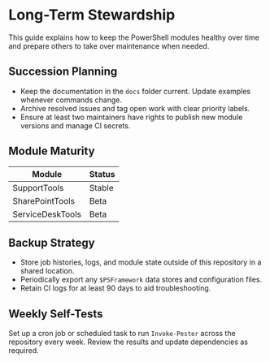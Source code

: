 # Long-Term Stewardship

This guide explains how to keep the PowerShell modules healthy over time and prepare others to take over maintenance when needed.

## Succession Planning

- Keep the documentation in the `docs` folder current. Update examples whenever commands change.
- Archive resolved issues and tag open work with clear priority labels.
- Ensure at least two maintainers have rights to publish new module versions and manage CI secrets.

## Module Maturity

| Module            | Status       |
|-------------------|-------------|
| SupportTools      | Stable      |
| SharePointTools   | Beta        |
| ServiceDeskTools  | Beta|


## Backup Strategy

- Store job histories, logs, and module state outside of this repository in a shared location.
- Periodically export any `$PSFramework` data stores and configuration files.
- Retain CI logs for at least 90 days to aid troubleshooting.

## Weekly Self-Tests

Set up a cron job or scheduled task to run `Invoke-Pester` across the repository every week. Review the results and update dependencies as required.
